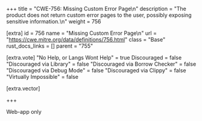+++
title = "CWE-756: Missing Custom Error Page\n"
description = "The product does not return custom error pages to the user, possibly exposing sensitive information.\n"
weight = 756

[extra]
id = 756
name = "Missing Custom Error Page\n"
url = "https://cwe.mitre.org/data/definitions/756.html"
class = "Base"
rust_docs_links = []
parent = "755"

[extra.vote]
"No Help, or Langs Wont Help" = true
Discouraged = false
"Discouraged via Library" = false
"Discouraged via Borrow Checker" = false
"Discouraged via Debug Mode" = false
"Discouraged via Clippy" = false
"Virtually Impossible" = false

[extra.vector]

+++

Web-app only